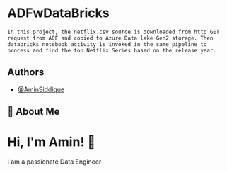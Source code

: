 # ADFwDataBricks


```
In this project, the netflix.csv source is downloaded from http GET request from ADF and copied to Azure Data lake Gen2 storage. Then databricks notebook activity is invoked in the same pipeline to process and find the top Netflix Series based on the release year.
```


## Authors

- [@AminSiddique](https://github.com/Amin-Siddique)

## 🚀 About Me
# Hi, I'm Amin! 👋

I am a passionate Data Engineer 




